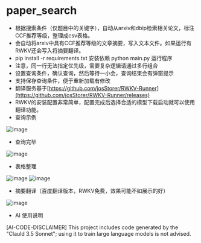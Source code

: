 # paper_search
- 根据搜索条件（仅题目中的关键字），自动从arxiv和dblp检索相关论文，标注CCF推荐等级，整理成csv表格。
- 会自动将arxiv中具有CCF推荐等级的文章摘要，写入文本文件。如果运行有RWKV还会写入将摘要翻译。
- pip install -r requirements.txt 安装依赖 python main.py 运行程序
- 注意，同一行无法指定优先级，需要复杂逻辑请通过多行组合
- 设置查询条件，确认查询，然后等待一小会，查询结束会有弹窗提示
- 支持保存查询条件，便于重新加载有修改
- 翻译服务基于[https://github.com/josStorer/RWKV-Runner](https://github.com/josStorer/RWKV-Runner/releases)
- RWKV的安装配置非常简单，配置完成后选择合适的模型下载启动就可以使用翻译功能。
- 查询示例
  
![image](https://github.com/user-attachments/assets/57b35b90-1b0a-4360-9747-02a3d4756163)
- 查询完毕

![image](https://github.com/user-attachments/assets/a0245f0c-132d-4734-bac9-8037b1709bc2)
- 表格整理

![image](https://github.com/user-attachments/assets/8777a9b7-bc24-48a2-82e5-ac0bc3c90089)
![image](https://github.com/user-attachments/assets/503cef87-084e-4467-91b8-c8c17d76bfde)
- 摘要翻译（百度翻译版本，RWKV免费，效果可能不如展示的好）

![image](https://github.com/user-attachments/assets/5be3c53e-8968-4748-a3a3-1353950ab5b1)

- AI 使用说明

[AI-CODE-DISCLAIMER] This project includes code generated by the "Clauld 3.5 Sonnet"; using it to train large language models is not advised.
